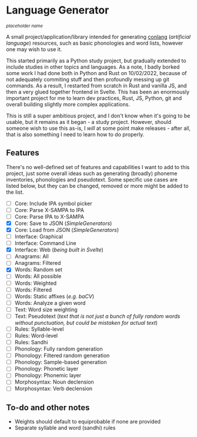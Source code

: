 # Language Generator
<sub>*placeholder name*</sub>

A small project/application/library intended for generating 
[conlang](https://en.wikipedia.org/wiki/Constructed_language) (_artificial
 language_) resources, such as basic phonologies and word lists, however one
 may wish to use it.  

This started primarily as a Python study project, but gradually extended to
include studies in other topics and languages. As a note, I badly borked some
work I had done both in Python and Rust on 10/02/2022, because of not
adequately commiting stuff and then profoundly messing up git commands.
As a result, I restarted from scratch in Rust and vanilla JS, and then a very
glued together frontend in Svelte. This has been an enormously important
project for me to learn dev practices, Rust, JS, Python, git and overall
building slightly more complex applications.  

This is still a super ambitious project, and I don't know when it's going to
be usable, but it remains as it began - a study project. However, should
someone wish to use this as-is, I _will_ at some point make releases - after
all, that is also something I need to learn how to do properly.  

## Features  

There's no well-defined set of features and capabilities I want to add to this
project, just some overall ideas such as generating (broadly) phoneme
inventories, phonologies and pseudotext. Some specific use cases are listed
below, but they can be changed, removed or more might be added to the list.  

- [ ] Core: Include IPA symbol picker 
- [ ] Core: Parse X-SAMPA to IPA  
- [ ] Core: Parse IPA to X-SAMPA   
- [x] Core: Save to JSON (_SimpleGenerators_)  
- [x] Core: Load from JSON (_SimpleGenerators_)  
- [ ] Interface: Graphical  
- [ ] Interface: Command Line  
- [x] Interface: Web (_being built in Svelte_)  
- [ ] Anagrams: All  
- [ ] Anagrams: Filtered  
- [x] Words: Random set  
- [ ] Words: All possible  
- [ ] Words: Weighted  
- [ ] Words: Filtered  
- [ ] Words: Static affixes (_e.g. baCV_)  
- [ ] Words: Analyze a given word
- [ ] Text: Word size weighting
- [ ] Text: Pseudotext (_text that is not just a bunch of fully random words
  without punctuation, but could be mistaken for actual text_)  
- [ ] Rules: Syllable-level  
- [ ] Rules: Word-level  
- [ ] Rules: Sandhi  
- [ ] Phonology: Fully random generation  
- [ ] Phonology: Filtered random generation
- [ ] Phonology: Sample-based generation  
- [ ] Phonology: Phonetic layer  
- [ ] Phonology: Phonemic layer  
- [ ] Morphosyntax: Noun declension  
- [ ] Morphosyntax: Verb declension  

## To-do and other notes
- Weights should default to equiprobable if none are provided
- Separate syllable and word (sandhi) rules
